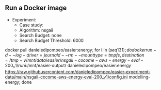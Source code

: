 
## Run a Docker image

 - Experiment: 
   - Case study: 
   - Algorithm: nsgaii
   - Search Budget: none
   - Search Budget Threshold: 6000

docker pull danieledipompeo/easier:energy; for i in $(seq 1 31); do docker run -d --log-driver=journald --rm --mount type=tmpfs,destination=/tmp -v /mnt/data/easier/nsgaii-cocome-aws-energy-eval-200_v1/run$i:/mnt/easier-output/ danieledipompeo/easier:energy https://raw.githubusercontent.com/danieledipompeo/easier-experiment-data/main/nsgaii-cocome-aws-energy-eval-200_v1/config.ini modelling-energy; done 

